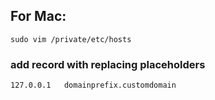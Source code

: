 
## For Mac:
`
sudo vim /private/etc/hosts
`

### add record with replacing placeholders
`
127.0.0.1	domainprefix.customdomain
`